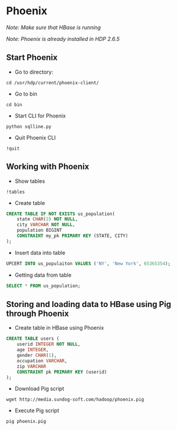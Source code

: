 # Phoenix

_Note: Make sure that HBase is running_

_Note: Phoenix is already installed in HDP 2.6.5_

## Start Phoenix

-   Go to directory:

`cd /usr/hdp/current/phoenix-client/`

-   Go to bin

`cd bin`

-   Start CLI for Phoenix

`python sqlline.py`

-   Quit Phoenix CLI

`!quit`

## Working with Phoenix

-   Show tables

`!tables`

-   Create table

```sql
CREATE TABLE IF NOT EXISTS us_population(
    state CHAR(2) NOT NULL,
    city VARCHAR NOT NULL,
    population BIGINT
    CONSTRAINT my_pk PRIMARY KEY (STATE, CITY)
);
```

-   Insert data into table

```sql
UPCERT INTO us_populaiton VALUES ('NY', 'New York', 65365354);
```

-   Getting data from table

```sql
SELECT * FROM us_population;
```

## Storing and loading data to HBase using Pig through Phoenix

-   Create table in HBase using Phoenix

```sql
CREATE TABLE users (
    userid INTEGER NOT NULL,
    age INTEGER,
    gender CHAR(1),
    occupation VARCHAR,
    zip VARCHAR
    CONSTRAINT pk PRIMARY KEY (userid)
);
```

-   Download Pig script

`wget http://media.sundog-soft.com/hadoop/phoenix.pig`

-   Execute Pig script

`pig phoenix.pig`
